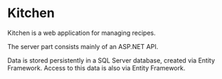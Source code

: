 # Kitchen

Kitchen is a web application for managing recipes.

The server part consists mainly of an ASP.NET API.

Data is stored persistently in a SQL Server database, created via Entity Framework. Access to this data is also via Entity Framework.
